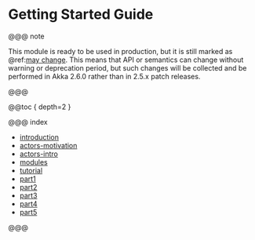 # Getting Started Guide

@@@ note

This module is ready to be used in production, but it is still marked as @ref:[may change](../../common/may-change.md).
This means that API or semantics can change without warning or deprecation period, but such changes will
be collected and be performed in Akka 2.6.0 rather than in 2.5.x patch releases.

@@@

@@toc { depth=2 }

@@@ index

 * [introduction](introduction.md)
 * [actors-motivation](actors-motivation.md)
 * [actors-intro](actors-intro.md)
 * [modules](modules.md)
 * [tutorial](tutorial.md)
 * [part1](tutorial_1.md)
 * [part2](tutorial_2.md)
 * [part3](tutorial_3.md)
 * [part4](tutorial_4.md)
 * [part5](tutorial_5.md)

@@@
